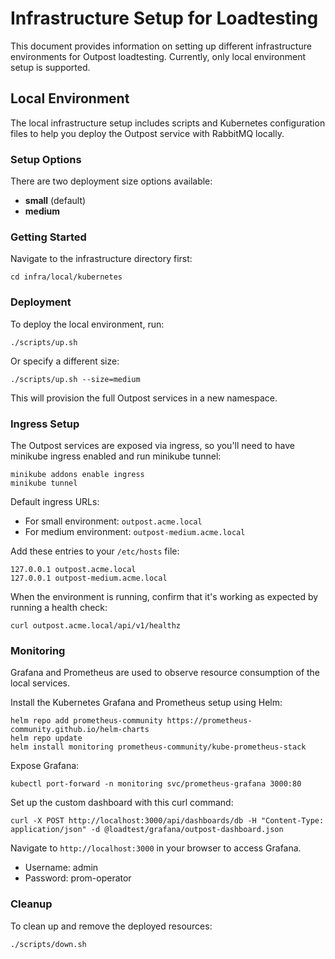 # Infrastructure Setup for Loadtesting

This document provides information on setting up different infrastructure environments for Outpost loadtesting. Currently, only local environment setup is supported.

## Local Environment

The local infrastructure setup includes scripts and Kubernetes configuration files to help you deploy the Outpost service with RabbitMQ locally.

### Setup Options

There are two deployment size options available:
- **small** (default)
- **medium**

### Getting Started

Navigate to the infrastructure directory first:

```
cd infra/local/kubernetes
```

### Deployment

To deploy the local environment, run:

```
./scripts/up.sh
```

Or specify a different size:

```
./scripts/up.sh --size=medium
```

This will provision the full Outpost services in a new namespace.

### Ingress Setup

The Outpost services are exposed via ingress, so you'll need to have minikube ingress enabled and run minikube tunnel:

```
minikube addons enable ingress
minikube tunnel
```

Default ingress URLs:
- For small environment: `outpost.acme.local`
- For medium environment: `outpost-medium.acme.local`

Add these entries to your `/etc/hosts` file:

```
127.0.0.1 outpost.acme.local
127.0.0.1 outpost-medium.acme.local
```

When the environment is running, confirm that it's working as expected by running a health check:

```
curl outpost.acme.local/api/v1/healthz
```

### Monitoring

Grafana and Prometheus are used to observe resource consumption of the local services.

Install the Kubernetes Grafana and Prometheus setup using Helm:

```
helm repo add prometheus-community https://prometheus-community.github.io/helm-charts
helm repo update
helm install monitoring prometheus-community/kube-prometheus-stack
```

Expose Grafana:

```
kubectl port-forward -n monitoring svc/prometheus-grafana 3000:80
```


Set up the custom dashboard with this curl command:

```
curl -X POST http://localhost:3000/api/dashboards/db -H "Content-Type: application/json" -d @loadtest/grafana/outpost-dashboard.json
```

Navigate to `http://localhost:3000` in your browser to access Grafana.
- Username: admin
- Password: prom-operator

### Cleanup

To clean up and remove the deployed resources:

```
./scripts/down.sh
```